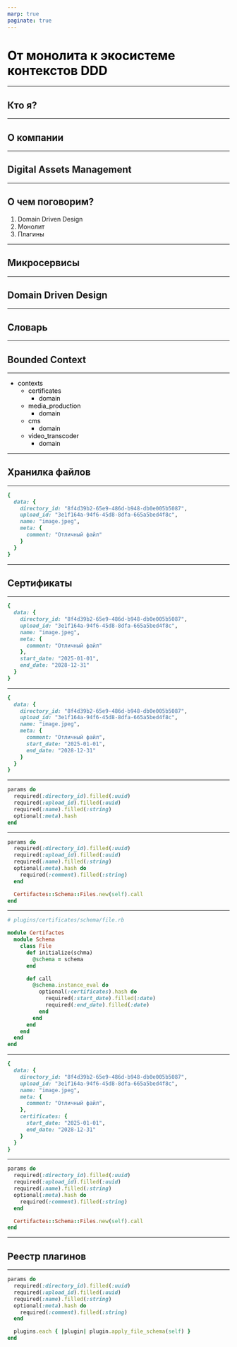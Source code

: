 ```yaml
---
marp: true
paginate: true
---
```


# От монолита к экосистеме контекстов DDD

<style>
  img {
    display: block;
    max-height: 100%;
    max-width: 80%;
  }

  h1, p, ul li { color: black; }
  pre { border: 0px; background: white; }

  footer { color: #bbb }
  footer a { color: #bbb }
</style>

<!-- _paginate: skip -->

---

## Кто я?

---

## О компании

---

## Digital Assets Management

---

## О чем поговорим?

1. Domain Driven Design
2. Монолит
3. Плагины

---

## Микросервисы

---

## Domain Driven Design

---

## Словарь

---

## Bounded Context

---

- contexts
  - certificates
    - domain
  - media_production
    - domain
  - cms
    - domain
  - video_transcoder
    - domain

---

## Хранилка файлов

---

```ruby
{
  data: {
    directory_id: "8f4d39b2-65e9-486d-b948-db0e005b5087",
    upload_id: "3e1f164a-94f6-45d8-8dfa-665a5bed4f8c",
    name: "image.jpeg",
    meta: {
      comment: "Отличный файл"
    }
  }
}
```

---

## Сертификаты

---

```ruby
{
  data: {
    directory_id: "8f4d39b2-65e9-486d-b948-db0e005b5087",
    upload_id: "3e1f164a-94f6-45d8-8dfa-665a5bed4f8c",
    name: "image.jpeg",
    meta: {
      comment: "Отличный файл"
    },
    start_date: "2025-01-01",
    end_date: "2028-12-31"
  }
}
```

---

```ruby
{
  data: {
    directory_id: "8f4d39b2-65e9-486d-b948-db0e005b5087",
    upload_id: "3e1f164a-94f6-45d8-8dfa-665a5bed4f8c",
    name: "image.jpeg",
    meta: {
      comment: "Отличный файл",
      start_date: "2025-01-01",
      end_date: "2028-12-31"
    }
  }
}
```

---

```ruby
params do
  required(:directory_id).filled(:uuid)
  required(:upload_id).filled(:uuid)
  required(:name).filled(:string)
  optional(:meta).hash
end
```

---

```ruby
params do
  required(:directory_id).filled(:uuid)
  required(:upload_id).filled(:uuid)
  required(:name).filled(:string)
  optional(:meta).hash do
    required(:comment).filled(:string)
  end

  Certifactes::Schema::Files.new(self).call
end
```

---

```ruby
# plugins/certificates/schema/file.rb

module Certifactes
  module Schema
    class File
      def initialize(schma)
        @schema = schema
      end

      def call
        @schema.instance_eval do
          optional(:certificates).hash do
            required(:start_date).filled(:date)
            required(:end_date).filled(:date)
          end
        end
      end
    end
  end
end
```

---

```ruby
{
  data: {
    directory_id: "8f4d39b2-65e9-486d-b948-db0e005b5087",
    upload_id: "3e1f164a-94f6-45d8-8dfa-665a5bed4f8c",
    name: "image.jpeg",
    meta: {
      comment: "Отличный файл",
    },
    certificates: {
      start_date: "2025-01-01",
      end_date: "2028-12-31"
    }
  }
}
```

---

```ruby
params do
  required(:directory_id).filled(:uuid)
  required(:upload_id).filled(:uuid)
  required(:name).filled(:string)
  optional(:meta).hash do
    required(:comment).filled(:string)
  end

  Certifactes::Schema::Files.new(self).call
end
```

---

## Реестр плагинов

---

```ruby
params do
  required(:directory_id).filled(:uuid)
  required(:upload_id).filled(:uuid)
  required(:name).filled(:string)
  optional(:meta).hash do
    required(:comment).filled(:string)
  end

  plugins.each { |plugin| plugin.apply_file_schema(self) }
end
```

